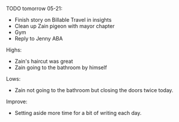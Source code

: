 TODO tomorrow 05-21:

- Finish story on Billable Travel in insights
- Clean up Zain pigeon with mayor chapter
- Gym
- Reply to Jenny ABA

Highs:
- Zain's haircut was great
- Zain going to the bathroom by himself

Lows:
- Zain not going to the bathroom but closing the doors twice today.

Improve:
- Setting aside more time for a bit of writing each day.